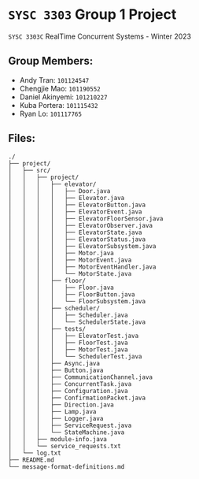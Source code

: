 # `SYSC 3303` Group 1 Project

`SYSC 3303C` RealTime Concurrent Systems - Winter 2023

## Group Members:

- Andy Tran: `101124547`
- Chengjie Mao: `101190552`
- Daniel Akinyemi: `101210227`
- Kuba Portera: `101115432`
- Ryan Lo: `101117765`

## Files:

```
./
├── project/
│   ├── src/
│   │   ├── project/
│   │   │   ├── elevator/
│   │   │   │   ├── Door.java
│   │   │   │   ├── Elevator.java
│   │   │   │   ├── ElevatorButton.java
│   │   │   │   ├── ElevatorEvent.java
│   │   │   │   ├── ElevatorFloorSensor.java
│   │   │   │   ├── ElevatorObserver.java
│   │   │   │   ├── ElevatorState.java
│   │   │   │   ├── ElevatorStatus.java
│   │   │   │   ├── ElevatorSubsystem.java
│   │   │   │   ├── Motor.java
│   │   │   │   ├── MotorEvent.java
│   │   │   │   ├── MotorEventHandler.java
│   │   │   │   └── MotorState.java
│   │   │   ├── floor/
│   │   │   │   ├── Floor.java
│   │   │   │   ├── FloorButton.java
│   │   │   │   └── FloorSubsystem.java
│   │   │   ├── scheduler/
│   │   │   │   ├── Scheduler.java
│   │   │   │   └── SchedulerState.java
│   │   │   ├── tests/
│   │   │   │   ├── ElevatorTest.java
│   │   │   │   ├── FloorTest.java
│   │   │   │   ├── MotorTest.java
│   │   │   │   └── SchedulerTest.java
│   │   │   ├── Async.java
│   │   │   ├── Button.java
│   │   │   ├── CommunicationChannel.java
│   │   │   ├── ConcurrentTask.java
│   │   │   ├── Configuration.java
│   │   │   ├── ConfirmationPacket.java
│   │   │   ├── Direction.java
│   │   │   ├── Lamp.java
│   │   │   ├── Logger.java
│   │   │   ├── ServiceRequest.java
│   │   │   └── StateMachine.java
│   │   ├── module-info.java
│   │   └── service_requests.txt
│   └── log.txt
├── README.md
└── message-format-definitions.md
```
